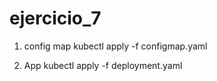 # ejercicio_7

1. config map
kubectl apply -f configmap.yaml

2. App
kubectl apply -f deployment.yaml
